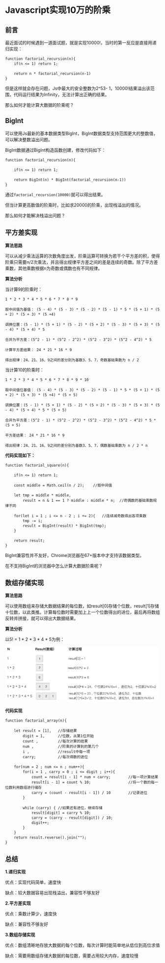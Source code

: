 # Javascript实现10万的阶乘

## 前言

最近面试的时候遇到一道面试题，就是实现10000!，当时的第一反应是直接用递归实现：

```
function factorial_recursion(n){
    if(n <= 1) return 1;

    return n * factorial_recursion(n-1)
}
```

但是这样就会存在问题，Js中最大的安全整数为2^53- 1，10000!结果溢出该范围，代码运行结果为Infinity，无法计算出正确的结果。

那么如何才能计算大数据的阶乘呢？

## BigInt

可以使用Js最新的基本数据类型BigInt，BigInt数据类型支持范围更大的整数值，可以解决整数溢出问题。

BigInt数据通过BigInt构造函数创建，修改代码如下：

```
function factorial_recursion(n){

    if(n <= 1) return 1;

    return BigInt(n) * BigInt(factorial_recursion(n-1))
}
```

通过`factorial_recursion(10000)`就可以得出结果。

但当计算更高数值的阶乘时，比如求20000的阶乘，出现栈溢出的情况。

那么如何才能解决栈溢出问题？

## 平方差实现

**算法思路**

可以从减少乘法运算的次数角度出发，阶乘运算可转换为若干个平方差的积，使得阶乘只需要n/2次乘法，并且得出规律平方差之间的差是连续的奇数。除了平方差乘数，其他乘数根据n为奇数或偶数也有不同规律。

**算法分析**

当计算9的阶乘时：
```
1 * 2 * 3 * 4 * 5 * 6 * 7 * 8 * 9 

取中间值为基值： (5 - 4) * (5 - 3) * (5 - 2) * (5 - 1) * 5 * (5 + 1) * (5 + 2) * (5 + 3) * (5 +4)

调换位置：(5 - 1) * (5 + 1) * (5 - 2) * (5 + 2) * (5 - 3) * (5 + 3) * (5 - 4) * (5 + 4) * 5

合并为平方差：(5^2 - 1) * (5^2 - 2^2) * (5^2 - 3^2) * (5^2 - 4^2) * 5

计算平方差结果： 24 * 21 * 16 * 9  

得出规律：24、21、16、9之间的差分别为基数3、5、7，奇数基础乘数为 n / 2
```

当计算10的阶乘时：
```
1 * 2 * 3 * 4 * 5 * 6 * 7 * 8 * 9 * 10

取中间值位基值： (5 - 4) * (5 - 3) * (5 - 2) * (5 - 1) * 5 * (5 + 1) * (5 + 2) * (5 + 3) * (5 +4) * (5 + 5)

调换位置：(5 - 1) * (5 + 1) * (5 - 2) * (5 + 2) * (5 - 3) * (5 + 3) * (5 - 4) * (5 + 4) * 5 * (5 + 5)

合并为平方差：(5^2 - 1) * (5^2 - 2^2) * (5^2 - 3^2) * (5^2 - 4^2) * 5 * (5 + 5)

平方差结果： 24 * 21 * 16 * 9  

得出规律：24、21、16、9之间的差分别为基数3、5、7，偶数基础乘数为 n / 2 * n
```

**代码实现如下：**

```
function factorial_square(n){

    if(n <= 1) return 1;

    const middle = Math.ceil(n / 2);    //取中间值

    let tmp = middle * middle,
        result = n & 1 == 1 ? middle : middle * n;  //奇偶数的基础乘数规律不同

    for(let i = 1 ; i <= n - 2 ; i += 2){   //连续减奇数得出各项乘数
        tmp -= i;
        result = BigInt(result) * BigInt(tmp);
    }

    return result;
}
```

BigInt兼容性并不友好，Chrome浏览器在67+版本中才支持该数据类型。

在不支持BigInt的浏览器中怎么计算大数据阶乘呢？

## 数组存储实现

**算法思路**

可以使用数组来存储大数据结果的每位数，如result[0]存储个位数，result[1]存储十位数，以此类推。计算每位数时需要加上上一个位数得出的进位，最后再将数组反转并拼接，就可以得出大数据结果。

**算法分析**

以5! = 1 * 2 * 3 * 4 * 5为例：

![数组存储实现算法分析](https://raw.githubusercontent.com/ZENGzoe/factorialDemo/master/array.png)

**代码实现**

```
function factorial_array(n){

    let result = [1],   //存储结果
        digit = 1,      //位数，从第1位开始
        count ,         //每次计算的结果
        num ,           //阶乘的计算到的第几个
        i ,             //result中每一项
        carry;          //每次得数的进位

    for(num = 2 ; num <= n ; num++){
        for(i = 1 , carry = 0 ; i <= digit ; i++){
            count = result[i - 1] * num + carry;        //每一项计算结果
            result[i - 1] = count % 10;                 //将一个数的每一位数利用数组进行储存
            carry = (count - result[i - 1]) / 10        //记录进位
        }

        while (carry) { //如果还有进位，继续存储
            result[digit] = carry % 10;
            carry = (carry - result[digit]) / 10;
            digit++;
        }
    }
    return result.reverse().join("");
}
```

## 总结

**1.递归实现**

优点：实现代码简单，速度快

缺点：较大数据容易出现栈溢出，兼容性不够友好 

**2.平方差实现**

优点：乘数计算少，速度快

缺点：兼容性不够友好 

**3.数组存储实现**

优点：数组清晰地存放大数据的每个位数，每次计算时能简单地从低位到高位求值

缺点：需要用数组存储大数据的每位数，需要占用较大内存，速度较慢


